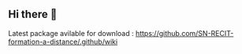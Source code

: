 ## Hi there 👋

Latest package avilable for download : https://github.com/SN-RECIT-formation-a-distance/.github/wiki

